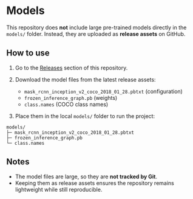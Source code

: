 # Models

This repository does **not** include large pre-trained models directly in the `models/` folder.
Instead, they are uploaded as **release assets** on GitHub.

## How to use

1. Go to the [Releases](../../releases) section of this repository.
2. Download the model files from the latest release assets:

   * `mask_rcnn_inception_v2_coco_2018_01_28.pbtxt` (configuration)
   * `frozen_inference_graph.pb` (weights)
   * `class.names` (COCO class names)
3. Place them in the local `models/` folder to run the project:

```
models/
├─ mask_rcnn_inception_v2_coco_2018_01_28.pbtxt
├─ frozen_inference_graph.pb
└─ class.names
```

## Notes

* The model files are large, so they are **not tracked by Git**.
* Keeping them as release assets ensures the repository remains lightweight while still reproducible.
